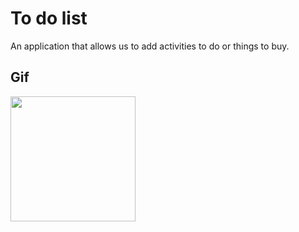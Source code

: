 # To do list

An application that allows us to add activities to do or things to buy.

## Gif


<img src="https://user-images.githubusercontent.com/87803016/180618834-2fcda28e-6651-4137-baab-9d62a88be825.gif" width="200">





